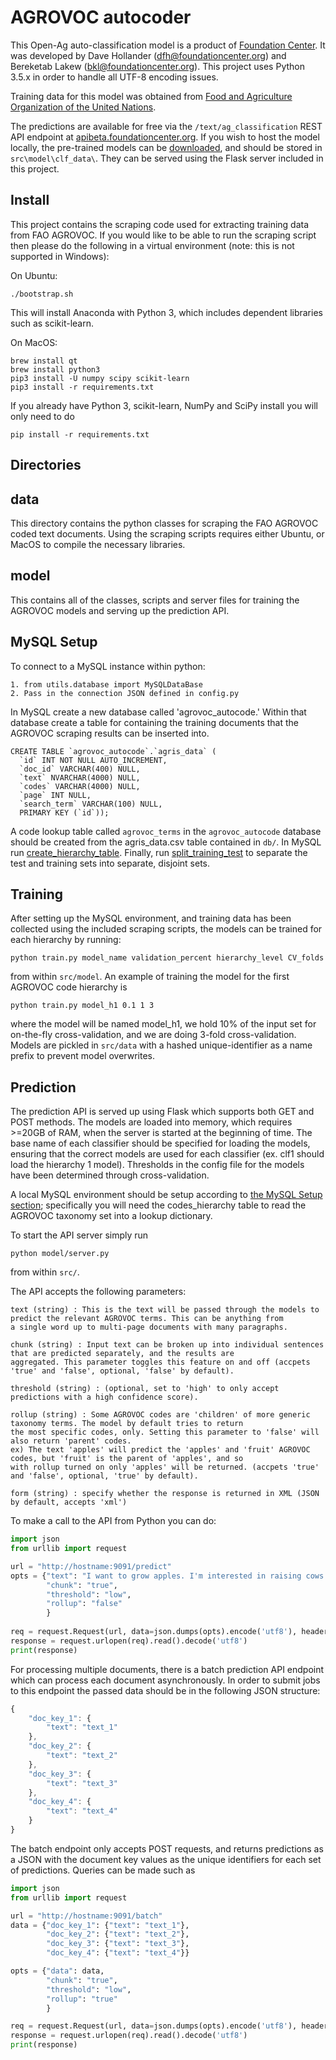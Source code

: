 # AGROVOC autocoder

This Open-Ag auto-classification model is a product of 
[Foundation Center](http://foundationcenter.org/). It was developed
by Dave Hollander (dfh@foundationcenter.org) and Bereketab Lakew 
(bkl@foundationcenter.org). This project uses Python 3.5.x in order to handle all
UTF-8 encoding issues. 

Training data for this model was obtained from 
[Food and Agriculture Organization of the United Nations](http://agris.fao.org/agris-search/index.do).

The predictions are available for free via the `/text/ag_classification` REST API endpoint
at [apibeta.foundationcenter.org](https://apibeta.foundationcenter.org/docs/v2.0/documentation.html#/README).
If you wish to host the model locally, the pre-trained models can be 
[downloaded](https://s3.amazonaws.com/fc-public/svm/open_ag_models.zip), and 
should be stored in `src\model\clf_data\`. They can be served using the Flask
server included in this project.

## Install

This project contains the scraping code used for extracting training data
from FAO AGROVOC. If you would like to be able to run the scraping script
then please do the following in a virtual environment (note: this is not
supported in Windows):

On Ubuntu:

    ./bootstrap.sh
    
This will install Anaconda with Python 3, which includes dependent
libraries such as scikit-learn. 
    
On MacOS:

    brew install qt
    brew install python3
    pip3 install -U numpy scipy scikit-learn
    pip3 install -r requirements.txt

    
If you already have Python 3, scikit-learn,
NumPy and SciPy install you will only need to do

    pip install -r requirements.txt


## Directories

## data

This directory contains the python classes for scraping the FAO AGROVOC coded text 
documents.  Using the scraping scripts requires either Ubuntu, or MacOS to compile 
the necessary libraries.

## model

This contains all of the classes, scripts and server files for training 
the AGROVOC models and serving up the prediction API.

## MySQL Setup

To connect to a MySQL instance within python:

    1. from utils.database import MySQLDataBase
    2. Pass in the connection JSON defined in config.py
    
In MySQL create a new database called 'agrovoc_autocode.'  Within that database
create a table for containing the training documents that the AGROVOC
scraping results can be inserted into.

    CREATE TABLE `agrovoc_autocode`.`agris_data` (
      `id` INT NOT NULL AUTO_INCREMENT,
      `doc_id` VARCHAR(400) NULL,
      `text` NVARCHAR(4000) NULL,
      `codes` VARCHAR(4000) NULL,
      `page` INT NULL,
      `search_term` VARCHAR(100) NULL,
      PRIMARY KEY (`id`));
      
A code lookup table called `agrovoc_terms` in the `agrovoc_autocode` database should be
created from the agris_data.csv table contained in 
`db/`. In MySQL run [create_hierarchy_table](db/create_hierarchy_table.sql).
Finally, run [split_training_test](db/split_training_test.sql) to 
separate the test and training sets into separate, disjoint sets.

## Training

After setting up the MySQL environment, and training data has been collected using
the included scraping scripts, the models can be trained for each hierarchy by running:

    python train.py model_name validation_percent hierarchy_level CV_folds
    
from within `src/model`. An example of training the model for the first
AGROVOC code hierarchy is

    python train.py model_h1 0.1 1 3
    
where the model will be named model_h1, we hold 10% of the input set for 
on-the-fly cross-validation, and we are doing 3-fold cross-validation. Models
are pickled in `src/data` with a hashed unique-identifier
as a name prefix to prevent model overwrites.

## Prediction

The prediction API is served up using Flask which supports both GET
and POST methods. The models are loaded into memory, which requires >=20GB
of RAM, when the server is started at the beginning of time. The base name
of each classifier should be specified for loading the models, ensuring
that the correct models are used for each classifier (ex. clf1 should load
the hierarchy 1 model). Thresholds in the config file for the models have
been determined through cross-validation.

A local MySQL environment should be setup according to
[the MySQL Setup section](#user-content-mysql-setup); specifically you will need
the codes_hierarchy table to read the AGROVOC taxonomy set into
a lookup dictionary.

To start the API server simply run

    python model/server.py
    
from within `src/`.

The API accepts the following parameters:

    text (string) : This is the text will be passed through the models to predict the relevant AGROVOC terms. This can be anything from
    a single word up to multi-page documents with many paragraphs.
    
    chunk (string) : Input text can be broken up into individual sentences that are predicted separately, and the results are 
    aggregated. This parameter toggles this feature on and off (accpets 'true' and 'false', optional, 'false' by default).
    
    threshold (string) : (optional, set to 'high' to only accept predictions with a high confidence score).
    
    rollup (string) : Some AGROVOC codes are 'children' of more generic taxonomy terms. The model by default tries to return
    the most specific codes, only. Setting this parameter to 'false' will also return 'parent' codes.
    ex) The text 'apples' will predict the 'apples' and 'fruit' AGROVOC codes, but 'fruit' is the parent of 'apples', and so
    with rollup turned on only 'apples' will be returned. (accpets 'true' and 'false', optional, 'true' by default).
    
    form (string) : specify whether the response is returned in XML (JSON by default, accepts 'xml')
    
To make a call to the API from Python you can do:

```py
import json
from urllib import request

url = "http://hostname:9091/predict"
opts = {"text": "I want to grow apples. I'm interested in raising cows.",
        "chunk": "true",
        "threshold": "low",
        "rollup": "false"
        }
        
req = request.Request(url, data=json.dumps(opts).encode('utf8'), headers={"Content-Type": "application/json"})
response = request.urlopen(req).read().decode('utf8')
print(response)
```

For processing multiple documents, there is a batch prediction 
API endpoint which can process each document asynchronously. In 
order to submit jobs to this endpoint the passed data should be
in the following JSON structure:

```js
{
    "doc_key_1": {
        "text": "text_1"
    },
    "doc_key_2": {
        "text": "text_2"
    },
    "doc_key_3": {
        "text": "text_3"
    },
    "doc_key_4": {
        "text": "text_4"
    }
}
```

The batch endpoint only accepts POST requests, and returns predictions
as a JSON with the document key values as the unique identifiers
for each set of predictions. Queries can be made such as

```py
import json
from urllib import request

url = "http://hostname:9091/batch"
data = {"doc_key_1": {"text": "text_1"},
        "doc_key_2": {"text": "text_2"},
        "doc_key_3": {"text": "text_3"},
        "doc_key_4": {"text": "text_4"}}

opts = {"data": data,
        "chunk": "true",
        "threshold": "low",
        "rollup": "true"
        }

req = request.Request(url, data=json.dumps(opts).encode('utf8'), headers={"Content-Type": "application/json"})
response = request.urlopen(req).read().decode('utf8')
print(response)
```
